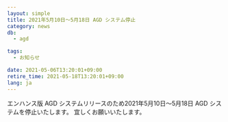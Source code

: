 ```yaml
---
layout: simple
title: 2021年5月10日～5月18日 AGD システム停止
category: news
db:
  - agd

tags:
  - お知らせ

date: 2021-05-06T13:20:01+09:00
retire_time: 2021-05-18T13:20:01+09:00
lang: ja
---
```


エンハンス版 AGD システムリリースのため2021年5月10日～5月18日 AGD システムを停止いたします。
宜しくお願いいたします。

